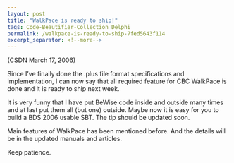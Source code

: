 ```yaml
---
layout: post
title: "WalkPace is ready to ship!"
tags: Code-Beautifier-Collection Delphi
permalink: /walkpace-is-ready-to-ship-7fed5643f114
excerpt_separator: <!--more-->
---
```

(CSDN March 17, 2006)

Since I’ve finally done the .plus file format specifications and implementation, I can now say that all required feature for CBC WalkPace is done and it is ready to ship next week.
<!--more-->

It is very funny that I have put BeWise code inside and outside many times and at last put them all (but one) outside. Maybe now it is easy for you to build a BDS 2006 usable SBT. The tip should be updated soon.

Main features of WalkPace has been mentioned before. And the details will be in the updated manuals and articles.

Keep patience.
